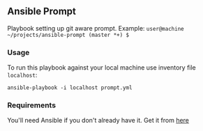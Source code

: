 ## Ansible Prompt

Playbook setting up git aware prompt. Example:
``` user@machine ~/projects/ansible-prompt (master *+) $ ```

### Usage
To run this playbook against your local machine use inventory file ``` localhost ```:

``` ansible-playbook -i localhost prompt.yml ```

### Requirements
You'll need Ansible if you don't already have it. Get it from [here](http://docs.ansible.com/intro_installation.html)
